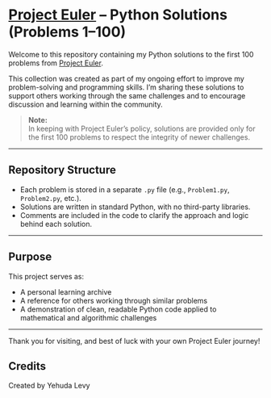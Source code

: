 # [Project Euler](https://projecteuler.net/) – Python Solutions (Problems 1–100)

Welcome to this repository containing my Python solutions to the first 100 problems from [Project Euler](https://projecteuler.net/).

This collection was created as part of my ongoing effort to improve my problem-solving and programming skills. I’m sharing these solutions to support others working through the same challenges and to encourage discussion and learning within the community.

> **Note:**  
> In keeping with Project Euler’s policy, solutions are provided only for the first 100 problems to respect the integrity of newer challenges.

---

## Repository Structure

- Each problem is stored in a separate `.py` file (e.g., `Problem1.py`, `Problem2.py`, etc.).
- Solutions are written in standard Python, with no third-party libraries.
- Comments are included in the code to clarify the approach and logic behind each solution.

---

## Purpose

This project serves as:

- A personal learning archive  
- A reference for others working through similar problems  
- A demonstration of clean, readable Python code applied to mathematical and algorithmic challenges

---

Thank you for visiting, and best of luck with your own Project Euler journey!
## Credits

Created by Yehuda Levy
